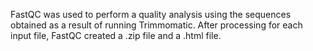 FastQC was used to perform a quality analysis using the sequences obtained as a result of running Trimmomatic.
After processing for each input file, FastQC created a .zip file and a .html file. 
